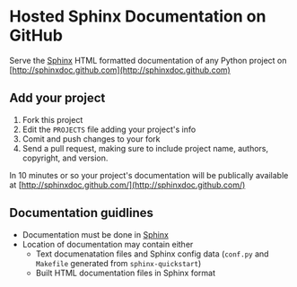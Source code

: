 # Hosted Sphinx Documentation on GitHub #

Serve the [Sphinx](http://sphinx.pocoo.org/) HTML formatted documentation of any Python project on [http://sphinxdoc.github.com](http://sphinxdoc.github.com)

## Add your project

  1. Fork this project
  2. Edit the `PROJECTS` file adding your project's info
  3. Comit and push changes to your fork
  4. Send a pull request, making sure to include project name, authors, copyright, and version.
    
In 10 minutes or so your project's documentation will be publically available at [http://sphinxdoc.github.com/](http://sphinxdoc.github.com/)

## Documentation guidlines

  * Documentation must be done in [Sphinx](http://sphinx.pocoo.org/)
  * Location of documentation may contain either
    * Text documenatation files and Sphinx config data (`conf.py` and `Makefile` generated from `sphinx-quickstart`)
    * Built HTML documentation files in Sphinx format
    
